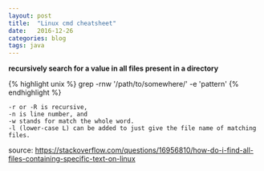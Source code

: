 ```yaml
---
layout: post
title:  "Linux cmd cheatsheet"
date:   2016-12-26
categories: blog
tags: java
---
```


**recursively search for a value in all files present in a directory**

{% highlight unix %}
grep -rnw '/path/to/somewhere/' -e 'pattern'
{% endhighlight %}


    -r or -R is recursive,
    -n is line number, and
    -w stands for match the whole word.
    -l (lower-case L) can be added to just give the file name of matching files.

source: https://stackoverflow.com/questions/16956810/how-do-i-find-all-files-containing-specific-text-on-linux